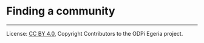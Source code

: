 <!-- SPDX-License-Identifier: CC-BY-4.0 -->
<!-- Copyright Contributors to the ODPi Egeria project. -->

# Finding a community




----
License: [CC BY 4.0](https://creativecommons.org/licenses/by/4.0/),
Copyright Contributors to the ODPi Egeria project.